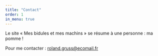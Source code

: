 ```yaml
---
title: "Contact"
order: 1
in_menu: true
---
```

Le site « Mes bidules et mes machins » se résume à une personne : ma pomme !


Pour me contacter : [roland.gruss@ecomail.fr](mailto:roland.gruss@ecomail.fr) 